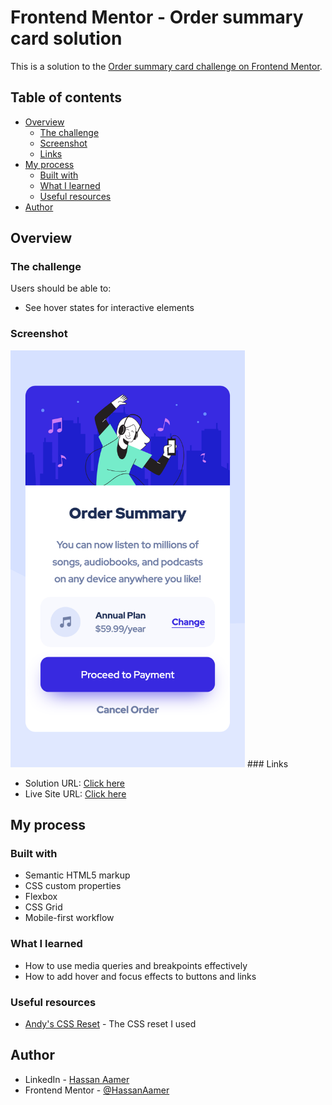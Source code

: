 # Frontend Mentor - Order summary card solution

This is a solution to the [Order summary card challenge on Frontend Mentor](https://www.frontendmentor.io/challenges/order-summary-component-QlPmajDUj).

## Table of contents

- [Overview](#overview)
  - [The challenge](#the-challenge)
  - [Screenshot](#screenshot)
  - [Links](#links)
- [My process](#my-process)
  - [Built with](#built-with)
  - [What I learned](#what-i-learned)
  - [Useful resources](#useful-resources)
- [Author](#author)
## Overview

### The challenge

Users should be able to:

- See hover states for interactive elements

### Screenshot

<img src="ss.png" width="375" height="667" />
### Links

- Solution URL: [Click here](https://www.frontendmentor.io/challenges/order-summary-component-QlPmajDUj/hub)
- Live Site URL: [Click here](https://animated-florentine-0b272e.netlify.app)

## My process

### Built with

- Semantic HTML5 markup
- CSS custom properties
- Flexbox
- CSS Grid
- Mobile-first workflow

### What I learned

- How to use media queries and breakpoints effectively
- How to add hover and focus effects to buttons and links

### Useful resources

- [Andy's CSS Reset](https://gist.github.com/Asjas/4b0736108d56197fce0ec9068145b421) - The CSS reset I used

## Author

- LinkedIn - [Hassan Aamer](https://www.linkedin.com/in/hassan-aamer/)
- Frontend Mentor - [@HassanAamer](https://www.frontendmentor.io/profile/HassanAamer)
